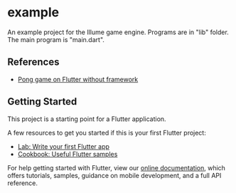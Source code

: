 # example

An example project for the Illume game engine.
Programs are in "lib" folder.
The main program is "main.dart".

## References
 - [Pong game on Flutter without framework](https://github.com/Yasukazu/Pyong)

## Getting Started

This project is a starting point for a Flutter application.

A few resources to get you started if this is your first Flutter project:

- [Lab: Write your first Flutter app](https://flutter.dev/docs/get-started/codelab)
- [Cookbook: Useful Flutter samples](https://flutter.dev/docs/cookbook)

For help getting started with Flutter, view our
[online documentation](https://flutter.dev/docs), which offers tutorials,
samples, guidance on mobile development, and a full API reference.

